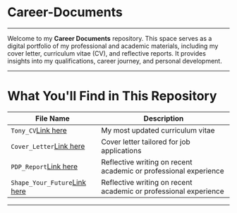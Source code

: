 # Career-Documents
---

Welcome to my **Career Documents** repository. This space serves as a digital portfolio of my professional and academic materials, including my cover letter, curriculum vitae (CV), and reflective reports. It provides insights into my qualifications, career journey, and personal development.

---
# What You'll Find in This Repository

| File Name             | Description                                    |
|----------------------|------------------------------------------------|
| `Tony_CV`[Link here](https://github.com/scampercares/Career-Documents/blob/main/ANTHONY%20ELOCHUKWU%20NNEJI.docx)        | My most updated curriculum vitae               |
| `Cover_Letter`[Link here](https://github.com/scampercares/Career-Documents/blob/main/Tony%20cover%20letter.pdf)   | Cover letter tailored for job applications     |
| `PDP_Report`[Link here](https://github.com/scampercares/Career-Documents/blob/main/shape%20yor%20future%20survey.pdf) | Reflective writing on recent academic or professional experience |
| `Shape_Your_Future`[Link here](https://github.com/scampercares/Career-Documents/blob/main/pdp.Career-Development-Plan-and-Goal-Setting-worksheet.docx) | Reflective writing on recent academic or professional experience |

---
